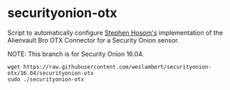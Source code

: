 # securityonion-otx

Script to automatically configure [Stephen Hosom's](https://github.com/hosom/bro-otx) implementation of the Alienvault Bro OTX Connector for a Security Onion sensor.

NOTE: This branch is for Security Onion 16.04.

```
wget https://raw.githubusercontent.com/weslambert/securityonion-otx/16.04/securityonion-otx
sudo ./securityonion-otx
```
